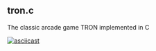 ## tron.c

The classic arcade game TRON implemented in C

[![asciicast](https://asciinema.org/a/czpht7bfs36zqz78kptlh9rmn.png)](https://asciinema.org/a/czpht7bfs36zqz78kptlh9rmn)

